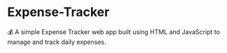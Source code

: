 # Expense-Tracker
💰 A simple Expense Tracker web app built using HTML and JavaScript to manage and track daily expenses.
